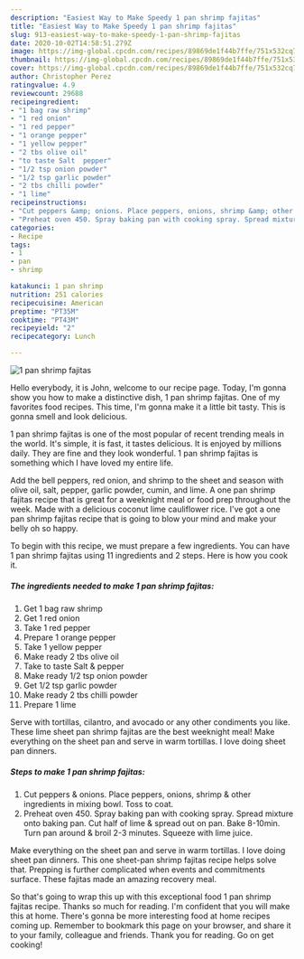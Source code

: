 ```yaml
---
description: "Easiest Way to Make Speedy 1 pan shrimp fajitas"
title: "Easiest Way to Make Speedy 1 pan shrimp fajitas"
slug: 913-easiest-way-to-make-speedy-1-pan-shrimp-fajitas
date: 2020-10-02T14:58:51.279Z
image: https://img-global.cpcdn.com/recipes/89869de1f44b7ffe/751x532cq70/1-pan-shrimp-fajitas-recipe-main-photo.jpg
thumbnail: https://img-global.cpcdn.com/recipes/89869de1f44b7ffe/751x532cq70/1-pan-shrimp-fajitas-recipe-main-photo.jpg
cover: https://img-global.cpcdn.com/recipes/89869de1f44b7ffe/751x532cq70/1-pan-shrimp-fajitas-recipe-main-photo.jpg
author: Christopher Perez
ratingvalue: 4.9
reviewcount: 29688
recipeingredient:
- "1 bag raw shrimp"
- "1 red onion"
- "1 red pepper"
- "1 orange pepper"
- "1 yellow pepper"
- "2 tbs olive oil"
- "to taste Salt  pepper"
- "1/2 tsp onion powder"
- "1/2 tsp garlic powder"
- "2 tbs chilli powder"
- "1 lime"
recipeinstructions:
- "Cut peppers &amp; onions. Place peppers, onions, shrimp &amp; other ingredients in mixing bowl. Toss to coat."
- "Preheat oven 450. Spray baking pan with cooking spray. Spread mixture onto baking pan. Cut half of lime &amp; spread out on pan. Bake 8-10min. Turn pan around &amp; broil 2-3 minutes. Squeeze with lime juice."
categories:
- Recipe
tags:
- 1
- pan
- shrimp

katakunci: 1 pan shrimp 
nutrition: 251 calories
recipecuisine: American
preptime: "PT35M"
cooktime: "PT43M"
recipeyield: "2"
recipecategory: Lunch

---
```



![1 pan shrimp fajitas](https://img-global.cpcdn.com/recipes/89869de1f44b7ffe/751x532cq70/1-pan-shrimp-fajitas-recipe-main-photo.jpg)

Hello everybody, it is John, welcome to our recipe page. Today, I'm gonna show you how to make a distinctive dish, 1 pan shrimp fajitas. One of my favorites food recipes. This time, I'm gonna make it a little bit tasty. This is gonna smell and look delicious.

1 pan shrimp fajitas is one of the most popular of recent trending meals in the world. It's simple, it is fast, it tastes delicious. It is enjoyed by millions daily. They are fine and they look wonderful. 1 pan shrimp fajitas is something which I have loved my entire life.

Add the bell peppers, red onion, and shrimp to the sheet and season with olive oil, salt, pepper, garlic powder, cumin, and lime. A one pan shrimp fajitas recipe that is great for a weeknight meal or food prep throughout the week. Made with a delicious coconut lime cauliflower rice. I&#39;ve got a one pan shrimp fajitas recipe that is going to blow your mind and make your belly oh so happy.


To begin with this recipe, we must prepare a few ingredients. You can have 1 pan shrimp fajitas using 11 ingredients and 2 steps. Here is how you cook it.

<!--inarticleads1-->

##### The ingredients needed to make 1 pan shrimp fajitas:

1. Get 1 bag raw shrimp
1. Get 1 red onion
1. Take 1 red pepper
1. Prepare 1 orange pepper
1. Take 1 yellow pepper
1. Make ready 2 tbs olive oil
1. Take to taste Salt &amp; pepper
1. Make ready 1/2 tsp onion powder
1. Get 1/2 tsp garlic powder
1. Make ready 2 tbs chilli powder
1. Prepare 1 lime


Serve with tortillas, cilantro, and avocado or any other condiments you like. These lime sheet pan shrimp fajitas are the best weeknight meal! Make everything on the sheet pan and serve in warm tortillas. I love doing sheet pan dinners. 

<!--inarticleads2-->

##### Steps to make 1 pan shrimp fajitas:

1. Cut peppers &amp; onions. Place peppers, onions, shrimp &amp; other ingredients in mixing bowl. Toss to coat.
1. Preheat oven 450. Spray baking pan with cooking spray. Spread mixture onto baking pan. Cut half of lime &amp; spread out on pan. Bake 8-10min. Turn pan around &amp; broil 2-3 minutes. Squeeze with lime juice.


Make everything on the sheet pan and serve in warm tortillas. I love doing sheet pan dinners. This one sheet-pan shrimp fajitas recipe helps solve that. Prepping is further complicated when events and commitments surface. These fajitas made an amazing recovery meal. 

So that's going to wrap this up with this exceptional food 1 pan shrimp fajitas recipe. Thanks so much for reading. I'm confident that you will make this at home. There's gonna be more interesting food at home recipes coming up. Remember to bookmark this page on your browser, and share it to your family, colleague and friends. Thank you for reading. Go on get cooking!
